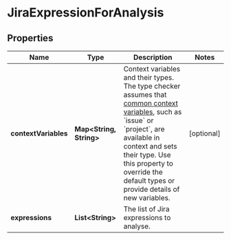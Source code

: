 # JiraExpressionForAnalysis

## Properties
Name | Type | Description | Notes
------------ | ------------- | ------------- | -------------
**contextVariables** | **Map&lt;String, String&gt;** | Context variables and their types. The type checker assumes that [common context variables](https://developer.atlassian.com/cloud/jira/platform/jira-expressions/#context-variables), such as &#x60;issue&#x60; or &#x60;project&#x60;, are available in context and sets their type. Use this property to override the default types or provide details of new variables. |  [optional]
**expressions** | **List&lt;String&gt;** | The list of Jira expressions to analyse. | 
